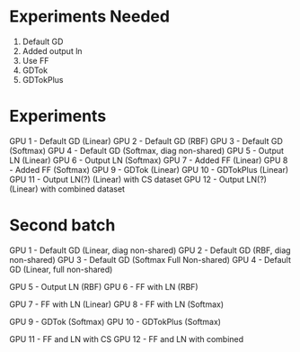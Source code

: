 # Experiments Needed

1. Default GD
2. Added output ln
3. Use FF
4. GDTok
5. GDTokPlus

# Experiments

GPU 1 - Default GD (Linear)
GPU 2 - Default GD (RBF)
GPU 3 - Default GD (Softmax)
GPU 4 - Default GD (Softmax, diag non-shared)
GPU 5 - Output LN (Linear)
GPU 6 - Output LN (Softmax)
GPU 7 - Added FF (Linear)
GPU 8 - Added FF (Softmax)
GPU 9 - GDTok (Linear)
GPU 10 - GDTokPlus (Linear)
GPU 11 - Output LN(?) (Linear) with CS dataset
GPU 12 - Output LN(?) (Linear) with combined dataset

# Second batch

GPU 1 - Default GD (Linear, diag non-shared)
GPU 2 - Default GD (RBF, diag non-shared)
GPU 3 - Default GD (Softmax Full Non-shared)
GPU 4 - Default GD (Linear, full non-shared)

GPU 5 - Output LN (RBF)
GPU 6 - FF with LN (RBF)

GPU 7 - FF with LN (Linear)
GPU 8 - FF with LN (Softmax)

GPU 9 - GDTok (Softmax)
GPU 10 - GDTokPlus (Softmax)

GPU 11 - FF and LN with CS
GPU 12 - FF and LN with combined
